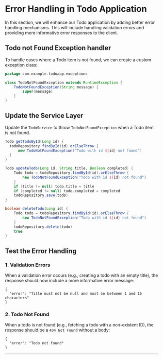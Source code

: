 # Error Handling in Todo Application

In this section, we will enhance our Todo application by adding better error handling mechanisms. This will include handling validation errors and providing more informative error responses to the client.

## Todo not Found Exception handler

To handle cases where a Todo item is not found, we can create a custom exception class:

```groovy
package com.example.todoapp.exceptions

class TodoNotFoundException extends RuntimeException {
    TodoNotFoundException(String message) {
        super(message)
    }
}

```

## Update the Service Layer

Update the `TodoService` to throw `TodoNotFoundException` when a Todo item is not found.

```groovy
Todo getTodoById(Long id) {
  todoRepository.findById(id).orElseThrow {
      new TodoNotFoundException("Todo with id ${id} not found")
  }
}

Todo updateTodo(Long id, String title, Boolean completed) {
    Todo todo = todoRepository.findById(id).orElseThrow {
        new TodoNotFoundException("Todo with id ${id} not found")
    }
    if (title != null) todo.title = title
    if (completed != null) todo.completed = completed
    todoRepository.save(todo)
}

boolean deleteTodo(Long id) {
    Todo todo = todoRepository.findById(id).orElseThrow {
        new TodoNotFoundException("Todo with id ${id} not found")
    }
    todoRepository.delete(todo)
    true
}
```

## Test the Error Handling

### 1. Validation Errors

When a validation error occurs (e.g., creating a todo with an empty title), the response should now include a more informative error message:

```
{
  "error": "Title must not be null and must be between 1 and 15 characters"
}
```

### 2. Todo Not Found

When a todo is not found (e.g., fetching a todo with a non-existent ID), the response should be a `404 Not Found` without a body:

```
{
  "error": "Todo not found"
}
```

---
